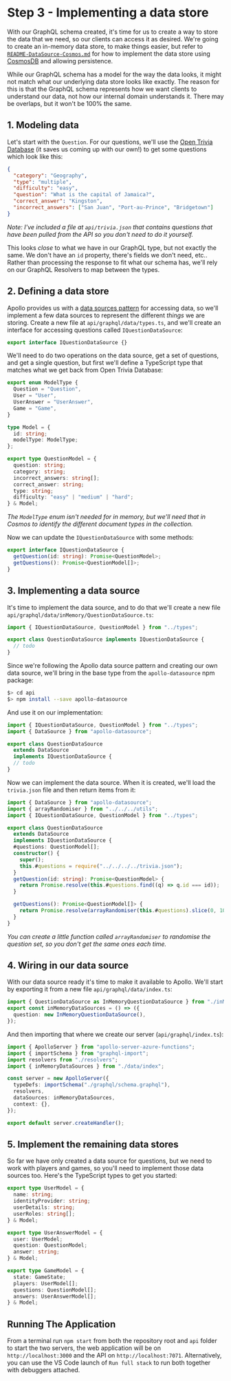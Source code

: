 # Step 3 - Implementing a data store

With our GraphQL schema created, it's time for us to create a way to store the data that we need, so our clients can access it as desired. We're going to create an in-memory data store, to make things easier, but refer to [`README-DataSource-Cosmos.md`](README-DataSource-Cosmos.md) for how to implement the data store using [CosmosDB](https://azure.microsoft.com/services/cosmos-db/?WT.mc_id=javascript-13112-aapowell) and allowing persistence.

While our GraphQL schema has a model for the way the data looks, it might not match what our underlying data store looks like exactly. The reason for this is that the GraphQL schema represents how we want clients to understand our data, not how our internal domain understands it. There may be overlaps, but it won't be 100% the same.

## 1. Modeling data

Let's start with the `Question`. For our questions, we'll use the [Open Trivia Database](https://opentdb.com/) (it saves us coming up with our own!) to get some questions which look like this:

```json
{
  "category": "Geography",
  "type": "multiple",
  "difficulty": "easy",
  "question": "What is the capital of Jamaica?",
  "correct_answer": "Kingston",
  "incorrect_answers": ["San Juan", "Port-au-Prince", "Bridgetown"]
}
```

_Note: I've included a file at `api/trivia.json` that contains questions that have been pulled from the API so you don't need to do it yourself._

This looks _close_ to what we have in our GraphQL type, but not exactly the same. We don't have an `id` property, there's fields we don't need, etc.. Rather than processing the response to fit what our schema has, we'll rely on our GraphQL Resolvers to map between the types.

## 2. Defining a data store

Apollo provides us with a [data sources pattern](https://www.apollographql.com/docs/apollo-server/data/data-sources/) for accessing data, so we'll implement a few data sources to represent the different _things_ we are storing. Create a new file at `api/graphql/data/types.ts`, and we'll create an interface for accessing questions called `IQuestionDataSource`:

```typescript
export interface IQuestionDataSource {}
```

We'll need to do two operations on the data source, get a set of questions, and get a single question, but first we'll define a TypeScript type that matches what we get back from Open Trivia Database:

```typescript
export enum ModelType {
  Question = "Question",
  User = "User",
  UserAnswer = "UserAnswer",
  Game = "Game",
}

type Model = {
  id: string;
  modelType: ModelType;
};

export type QuestionModel = {
  question: string;
  category: string;
  incorrect_answers: string[];
  correct_answer: string;
  type: string;
  difficulty: "easy" | "medium" | "hard";
} & Model;
```

_The `ModelType` enum isn't needed for in memory, but we'll need that in Cosmos to identify the different document types in the collection._

Now we can update the `IQuestionDataSource` with some methods:

```typescript
export interface IQuestionDataSource {
  getQuestion(id: string): Promise<QuestionModel>;
  getQuestions(): Promise<QuestionModel[]>;
}
```

## 3. Implementing a data source

It's time to implement the data source, and to do that we'll create a new file `api/graphql/data/inMemory/QuestionDataSource.ts`:

```typescript
import { IQuestionDataSource, QuestionModel } from "../types";

export class QuestionDataSource implements IQuestionDataSource {
  // todo
}
```

Since we're following the Apollo data source pattern and creating our own data source, we'll bring in the base type from the `apollo-datasource` npm package:

```bash
$> cd api
$> npm install --save apollo-datasource
```

And use it on our implementation:

```typescript
import { IQuestionDataSource, QuestionModel } from "../types";
import { DataSource } from "apollo-datasource";

export class QuestionDataSource
  extends DataSource
  implements IQuestionDataSource {
  // todo
}
```

Now we can implement the data source. When it is created, we'll load the `trivia.json` file and then return items from it:

```typescript
import { DataSource } from "apollo-datasource";
import { arrayRandomiser } from "../../../utils";
import { IQuestionDataSource, QuestionModel } from "../types";

export class QuestionDataSource
  extends DataSource
  implements IQuestionDataSource {
  #questions: QuestionModel[];
  constructor() {
    super();
    this.#questions = require("../../../../trivia.json");
  }
  getQuestion(id: string): Promise<QuestionModel> {
    return Promise.resolve(this.#questions.find((q) => q.id === id));
  }

  getQuestions(): Promise<QuestionModel[]> {
    return Promise.resolve(arrayRandomiser(this.#questions).slice(0, 10));
  }
}
```

_You can create a little function called `arrayRandomiser` to randomise the question set, so you don't get the same ones each time._

## 4. Wiring in our data source

With our data source ready it's time to make it available to Apollo. We'll start by exporting it from a new file `api/graphql/data/index.ts`:

```typescript
import { QuestionDataSource as InMemoryQuestionDataSource } from "./inMemory/QuestionDataSource";
export const inMemoryDataSources = () => ({
  question: new InMemoryQuestionDataSource(),
});
```

And then importing that where we create our server (`api/graphql/index.ts`):

```typescript
import { ApolloServer } from "apollo-server-azure-functions";
import { importSchema } from "graphql-import";
import resolvers from "./resolvers";
import { inMemoryDataSources } from "./data/index";

const server = new ApolloServer({
  typeDefs: importSchema("./graphql/schema.graphql"),
  resolvers,
  dataSources: inMemoryDataSources,
  context: {},
});

export default server.createHandler();
```

## 5. Implement the remaining data stores

So far we have only created a data source for questions, but we need to work with players and games, so you'll need to implement those data sources too. Here's the TypeScript types to get you started:

```typescript
export type UserModel = {
  name: string;
  identityProvider: string;
  userDetails: string;
  userRoles: string[];
} & Model;

export type UserAnswerModel = {
  user: UserModel;
  question: QuestionModel;
  answer: string;
} & Model;

export type GameModel = {
  state: GameState;
  players: UserModel[];
  questions: QuestionModel[];
  answers: UserAnswerModel[];
} & Model;
```

## Running The Application

From a terminal run `npm start` from both the repository root and `api` folder to start the two servers, the web application will be on `http://localhost:3000` and the API on `http://localhost:7071`. Alternatively, you can use the VS Code launch of `Run full stack` to run both together with debuggers attached.
